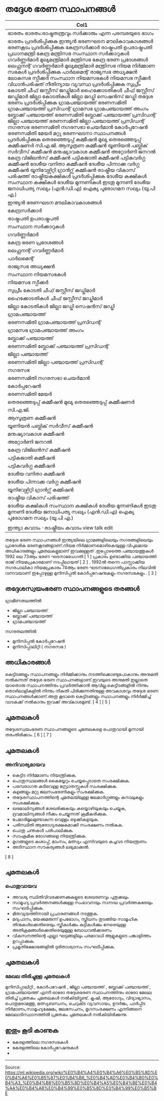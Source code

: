 # തദ്ദേശ ഭരണ സ്ഥാപനങ്ങൾ

| Col1 |
| --- |
| ഭാരതം ഭാരതം:രാഷ്ട്രതന്ത്രവും സർക്കാരും എന്ന പരമ്പരയുടെ ഭാഗം |
| ഭാരതം പ്രദർശിപ്പിക്കുക ഇന്ത്യൻ ഭരണഘടന മൗലികാവകാശങ്ങൾ ഭരണകൂടം പ്രദർശിപ്പിക്കുക കേന്ദ്രസർക്കാർ രാഷ്ട്രപതി ഉപരാഷ്ട്രപതി പ്രധാനമന്ത്രി കേന്ദ്ര മന്ത്രിസഭ സംസ്ഥാന സർക്കാറുകൾ ഗവർണ്ണർമാർ മുഖ്യമന്ത്രിമാർ മന്ത്രിസഭ കേന്ദ്ര ഭരണ പ്രദേശങ്ങൾ ലെഫ്റ്റനന്റ് ഗവർണ്ണർമാർ മുഖ്യമന്ത്രിമാർ മന്ത്രിസഭ നിയമ നിർമ്മാണ സഭകൾ പ്രദർശിപ്പിക്കുക പാർലമെന്റ് രാജ്യസഭ അധ്യക്ഷൻ ലോകസഭ സ്പീക്കർ സംസ്ഥാന നിയമസഭകൾ നിയമസഭ സ്പീക്കർ വിധാൻപരിഷത് നീതിന്യായ വ്യവസ്ഥ പ്രദർശിപ്പിക്കുക സുപ്രീം കോടതി ചീഫ് ജസ്റ്റീസ് ജഡ്ജിമാർ ഹൈക്കോടതികൾ ചീഫ് ജസ്റ്റീസ് ജഡ്ജിമാർ ജില്ലാ കോടതികൾ ജില്ലാ ജഡ്ജി സെഷൻസ് ജഡ്ജി തദ്ദേശ ഭരണം പ്രദർശിപ്പിക്കുക ഗ്രാമപഞ്ചായത്ത് ഭരണസമിതി ഗ്രാമപഞ്ചായത്ത് പ്രസിഡന്റ് ഗ്രാമസഭ ഗ്രാമപഞ്ചായത്ത് അംഗം ബ്ലോക്ക് പഞ്ചായത്ത് ഭരണസമിതി ബ്ലോക്ക് പഞ്ചായത്ത് പ്രസിഡന്റ് ജില്ലാ പഞ്ചായത്ത് ഭരണസമിതി ജില്ലാ പഞ്ചായത്ത് പ്രസിഡന്റ് നഗരസഭ ഭരണസമിതി നഗരസഭാ ചെയർമാൻ കോർപ്പറേഷൻ ഭരണസമിതി മേയർ മറ്റു ഭരണഘടനാ സ്ഥാപനങ്ങൾ പ്രദർശിപ്പിക്കുക തെരഞ്ഞെടുപ്പ് കമ്മീഷൻ മുഖ്യ തെരഞ്ഞെടുപ്പ് കമ്മീഷണർ സി.എ.ജി. ആസൂത്രണ കമ്മീഷൻ യൂണിയൻ പബ്ലിക് സർവീസ് കമ്മീഷൻ മനുഷ്യാവകാശ കമ്മീഷൻ അറ്റോർണി ജനറൽ കേന്ദ്ര വിജിലൻസ് കമ്മീഷൻ പട്ടികജാതി കമ്മീഷൻ പട്ടികവർഗ്ഗ കമ്മീഷൻ ദേശീയ വനിതാ കമ്മീഷൻ ദേശീയ പിന്നാക്ക വർഗ്ഗ കമ്മീഷൻ യൂനിവേഴ്സിറ്റി ഗ്രാൻറ്സ് കമ്മിഷൻ രാഷ്ട്രീയ വികാസ് പരിഷത്ത് രാഷ്ട്രീയകക്ഷികൾ പ്രദർശിപ്പിക്കുക ദേശീയ കക്ഷികൾ സംസ്ഥാന കക്ഷികൾ ദേശീയ മുന്നണികൾ ഇടതു മുന്നണി ദേശീയ ജനാധിപത്യ സഖ്യം (എൻ.ഡി.എ) ഐക്യ പുരോഗമന സഖ്യം (യു.പി എ.) |
| ഇന്ത്യൻ ഭരണഘടന മൗലികാവകാശങ്ങൾ |
| കേന്ദ്രസർക്കാർ |
| രാഷ്ട്രപതി ഉപരാഷ്ട്രപതി |
| സംസ്ഥാന സർക്കാറുകൾ |
| ഗവർണ്ണർമാർ |
| കേന്ദ്ര ഭരണ പ്രദേശങ്ങൾ |
| ലെഫ്റ്റനന്റ് ഗവർണ്ണർമാർ |
| പാർലമെന്റ് |
| രാജ്യസഭ അധ്യക്ഷൻ |
| സംസ്ഥാന നിയമസഭകൾ |
| നിയമസഭ സ്പീക്കർ |
| സുപ്രീം കോടതി ചീഫ് ജസ്റ്റീസ് ജഡ്ജിമാർ |
| ഹൈക്കോടതികൾ ചീഫ് ജസ്റ്റീസ് ജഡ്ജിമാർ |
| ജില്ലാ കോടതികൾ ജില്ലാ ജഡ്ജി സെഷൻസ് ജഡ്ജി |
| ഗ്രാമപഞ്ചായത്ത് |
| ഭരണസമിതി ഗ്രാമപഞ്ചായത്ത് പ്രസിഡന്റ് |
| ഗ്രാമസഭ ഗ്രാമപഞ്ചായത്ത് അംഗം |
| ബ്ലോക്ക് പഞ്ചായത്ത് |
| ഭരണസമിതി ബ്ലോക്ക് പഞ്ചായത്ത് പ്രസിഡന്റ് |
| ജില്ലാ പഞ്ചായത്ത് |
| ഭരണസമിതി ജില്ലാ പഞ്ചായത്ത് പ്രസിഡന്റ് |
| നഗരസഭ |
| ഭരണസമിതി നഗരസഭാ ചെയർമാൻ |
| കോർപ്പറേഷൻ |
| ഭരണസമിതി മേയർ |
| തെരഞ്ഞെടുപ്പ് കമ്മീഷൻ മുഖ്യ തെരഞ്ഞെടുപ്പ് കമ്മീഷണർ |
| സി.എ.ജി. |
| ആസൂത്രണ കമ്മീഷൻ |
| യൂണിയൻ പബ്ലിക് സർവീസ് കമ്മീഷൻ |
| മനുഷ്യാവകാശ കമ്മീഷൻ |
| അറ്റോർണി ജനറൽ |
| കേന്ദ്ര വിജിലൻസ് കമ്മീഷൻ |
| പട്ടികജാതി കമ്മീഷൻ |
| പട്ടികവർഗ്ഗ കമ്മീഷൻ |
| ദേശീയ വനിതാ കമ്മീഷൻ |
| ദേശീയ പിന്നാക്ക വർഗ്ഗ കമ്മീഷൻ |
| യൂനിവേഴ്സിറ്റി ഗ്രാൻറ്സ് കമ്മിഷൻ |
| രാഷ്ട്രീയ വികാസ് പരിഷത്ത് |
| ദേശീയ കക്ഷികൾ സംസ്ഥാന കക്ഷികൾ ദേശീയ മുന്നണികൾ ഇടതു മുന്നണി ദേശീയ ജനാധിപത്യ സഖ്യം (എൻ.ഡി.എ) ഐക്യ പുരോഗമന സഖ്യം (യു.പി എ.) |
|  |
| ഇന്ത്യാ കവാടം · രാഷ്ട്രീയം കവാടം view talk edit |

തദ്ദേശ ഭരണ സ്ഥാപനങ്ങൾ ഇന്ത്യയിലെ ഗ്രാമങ്ങളിലെയും നഗരങ്ങളിലെയും പ്രാദേശിക ഭരണകൂടങ്ങളാണ്.നിയമ നിർമ്മാണമൊഴികെയുള്ള വിപുലമായ അധികാരങ്ങളും ചുമതലകളുമാണ് ഇവക്കുള്ളത് .ഇപ്പോഴത്തെ പഞ്ചായത്തുകൾ 1992 ലെ 73ആം ഭരണ ഘടനാഭേധഗതി [ 1 ] പ്രകാരം ഉണ്ടാക്കിയ പഞ്ചായത്തി രാജ് നിയമപ്രകാരമാണ് നടപ്പിലായത് [ 2 ] .
1992ൽ തന്നെ പാസ്സാക്കിയ നഗരപാലികാ നിയമപ്രകാരം 74ആം ഭരണ ഘടനാഭേധഗതിപ്രകാരം നിലവിൽ വന്നവയാണ് ഇപ്പോഴുള്ള മുനിസിപ്പൽ കോർപ്പറേഷനുകളും നഗരസഭകളും . [ 3 ]

## തദ്ദേശസ്വയംഭരണ സ്ഥാപനങ്ങളുടെ തരങ്ങൾ

ഗ്രാമീണതലത്തിൽ

- ജില്ലാ പഞ്ചായത്ത്
- ബ്ലോക്ക് പഞ്ചായത്ത്
- ഗ്രാമപഞ്ചായത്ത്

നഗരതലത്തിൽ

- മുനിസിപ്പൽ കോർപ്പറേഷൻ
- മുനിസിപ്പാലിറ്റി ( നഗരസഭ )

## അധികാരങ്ങൾ

കെട്ടിടങ്ങളും സ്ഥാപനങ്ങളും നിർമ്മിക്കാനും നടത്തിക്കൊണ്ടുപോകാനും അനുമതി നൽകുന്നത് തദ്ദേശ ഭരണ സ്ഥാപനങ്ങളാണ്.ഇവയുടെ അനുമതി ഇല്ലാതെ യാതൊരു സ്ഥാപനത്തിനും പ്രവർത്തിക്കാൻ ആവില്ല.കെട്ടിടങ്ങളിൽ നിന്നും തൊഴിലാളികളിൽ നിന്നും നികുതി പിരിക്കുന്നതിനുള്ള അവകാശവും തദ്ദേശ ഭരണ സ്ഥാപനങ്ങൾക്കാണ്.അതു കൂടാതെ കെട്ടിടങ്ങളും സ്ഥാപനങ്ങളും നിർർമ്മിച്ച് വാടകക്ക് നൽകാനും ഇവക്ക് അവ്കാശമുണ്ട്. [ 4 ] [ 5 ]

## ചുമതലകൾ

തദ്ദേശസ്വയംഭരണ സ്ഥാപനങ്ങളുടെ ചുമതലകളെ പൊതുവായി മൂന്നായി തരംതിരിക്കാം. [ 6 ] [ 7 ]

## ചുമതലകൾ

### അനിവാര്യമായവ

- കെട്ടിട നിർമ്മാണം നിയന്ത്രിക്കുക.
- പൊതുസ്ഥലങ്ങൾ കൈയ്യേറ്റം ചെയ്യപ്പെടാതെ സം‌രക്ഷിക്കുക.
- പരമ്പരാഗത കുടിവെള്ള സ്രോതസ്സുകൾ സം‌രക്ഷിക്കുക.
- കുളങ്ങളും മറ്റു ജലസംഭരണികളും സം‌രക്ഷിക്കുക.
- തദ്ദേശസ്ഥാപനത്തിന്റെ ചുമതലയിലുള്ള ജലമാർഗ്ഗങ്ങളും കനാലുകളും സംരക്ഷിക്കുക.
- ഖരമാലിന്യങ്ങൾ ശേഖരിക്കുകയും കയ്യൊഴിയുകയും ചെയ്യുക, ദ്രവമാലിന്യങ്ങൾ നീക്കം ചെയ്യുന്നത് ക്രമീകരിക്കുക.
- പേമാരിമൂലമുണ്ടാകുന്ന വെള്ളം ഒഴുക്കികളയുക.
- പരിസ്ഥിതി ആരോഗ്യരക്ഷകമാക്കി സം‌രക്ഷണം നൽകുക.
- പൊതു ചന്തകൾ പരിപാലിക്കുക.
- സാംക്രമിക രോഗങ്ങളെ നിയന്ത്രിക്കുക.
- മൃഗങ്ങളുടെ കശാപ്പ്, മാംസം, മത്സ്യം എന്നിവയുടെ കച്ചവട നിയന്ത്രണം
- അടിസ്ഥാന സൗകര്യങ്ങൾ ലഭ്യമാക്കൽ.

[ 8 ]

## ചുമതലകൾ

### പൊതുവായവ

- അവശ്യ സ്ഥിതിവിവരക്കണക്കുകളുടെ ശേഖരണവും പുതുക്കലും.
- സാമൂഹ്യ പ്രവർത്തനങ്ങൾക്കുള്ള സംഭാവനയും സന്നദ്ധ പ്രവർത്തകരേയും സംഘടിപ്പിക്കുക.
- മിതവ്യയത്തിനായി പ്രചാരണങ്ങൾ നടത്തുക.
- മദ്യപാനം, മയക്കുമരുന്ന് ഉപഭോഗം, സ്ത്രീധനം തുടങ്ങിയ സാമൂഹിക തിന്മകൾക്കെതിരെയും സ്ത്രീകൾക്കും കുട്ടികൾക്കും നേരെയുള്ള അതിക്രമങ്ങൾക്കെതിരെയുമുള്ള ബോധവൽക്കരണം
- വികസനത്തിന്റെ എല്ലാ ഘട്ടങ്ങളിലും പരമാവധി ആളുകളുടെ പങ്കാളിത്തം ഉറപ്പാക്കുക.
- പ്രകൃതിക്ഷോഭങ്ങളിൽ ദുരിതാശ്വാസം സംഘടിപ്പിക്കുക.

## ചുമതലകൾ

### മേഖല തിരിച്ചുള്ള ചുമതലകൾ

മുനിസിപ്പാലിറ്റി , കോർപറേഷൻ , ജില്ലാ പഞ്ചായത്ത്‌ , ബ്ലോക്ക്‌ പഞ്ചായത്ത്‌ , ഗ്രാമപഞ്ചായത്ത്‌ എന്നീ ഓരോ തദ്ദേശഭരണ സ്ഥാപനത്തിനും ഓരോ മേഖല തിരിച്ച് പ്രതേകം ചുമതലകൾ നൽകിയിട്ടുണ്ട്. കൃഷി, ആരോഗ്യം, വിദ്യാഭ്യാസം, പൊതുമരാമത്തു, മത്സ്യബന്ധനം, ചെറുകിട വ്യവസായം, ഊർജം, പാർപ്പിട നിർമാണം,സാമൂഹ്യക്ഷേമം, ജലസേചനം, മൃഗസംരക്ഷണം എന്നിങ്ങനെ മേഖലാടിസ്ഥാനത്തിൽ പ്രതേകം ചുമതലകൾ നൽകിയിരിക്കുന്നു.

## ഇതും കൂടി കാണുക

- കേരളത്തിലെ നഗരസഭകൾ
- കേരളത്തിലെ കോർപ്പറേഷനുകൾ
-

---
Source: https://ml.wikipedia.org/wiki/%E0%B4%A4%E0%B4%A6%E0%B5%8D%E0%B4%A6%E0%B5%87%E0%B4%B6_%E0%B4%AD%E0%B4%B0%E0%B4%A3_%E0%B4%B8%E0%B5%8D%E0%B4%A5%E0%B4%BE%E0%B4%AA%E0%B4%A8%E0%B4%99%E0%B5%8D%E0%B4%99%E0%B5%BE
